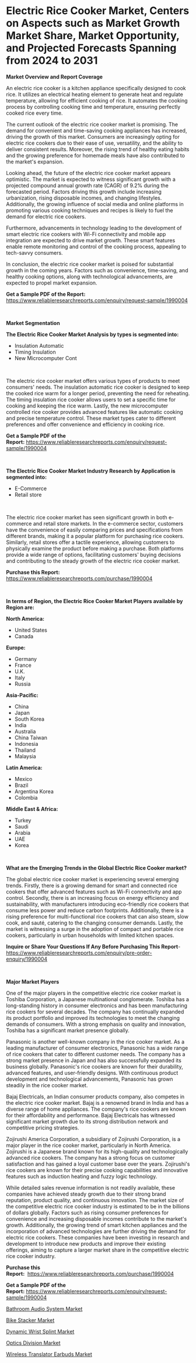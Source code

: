 <p><h1>Electric Rice Cooker Market, Centers on Aspects such as Market Growth Market Share, Market Opportunity, and Projected Forecasts Spanning from 2024 to 2031</h1></p><p><strong>Market Overview and Report Coverage</strong></p>
<p><p>An electric rice cooker is a kitchen appliance specifically designed to cook rice. It utilizes an electrical heating element to generate heat and regulate temperature, allowing for efficient cooking of rice. It automates the cooking process by controlling cooking time and temperature, ensuring perfectly cooked rice every time.</p><p>The current outlook of the electric rice cooker market is promising. The demand for convenient and time-saving cooking appliances has increased, driving the growth of this market. Consumers are increasingly opting for electric rice cookers due to their ease of use, versatility, and the ability to deliver consistent results. Moreover, the rising trend of healthy eating habits and the growing preference for homemade meals have also contributed to the market's expansion.</p><p>Looking ahead, the future of the electric rice cooker market appears optimistic. The market is expected to witness significant growth with a projected compound annual growth rate (CAGR) of 9.2% during the forecasted period. Factors driving this growth include increasing urbanization, rising disposable incomes, and changing lifestyles. Additionally, the growing influence of social media and online platforms in promoting various cooking techniques and recipes is likely to fuel the demand for electric rice cookers.</p><p>Furthermore, advancements in technology leading to the development of smart electric rice cookers with Wi-Fi connectivity and mobile app integration are expected to drive market growth. These smart features enable remote monitoring and control of the cooking process, appealing to tech-savvy consumers.</p><p>In conclusion, the electric rice cooker market is poised for substantial growth in the coming years. Factors such as convenience, time-saving, and healthy cooking options, along with technological advancements, are expected to propel market expansion.</p></p>
<p><strong>Get a Sample PDF of the Report:</strong> <a href="https://www.reliableresearchreports.com/enquiry/request-sample/1990004">https://www.reliableresearchreports.com/enquiry/request-sample/1990004</a></p>
<p>&nbsp;</p>
<p><strong>Market Segmentation</strong></p>
<p><strong>The Electric Rice Cooker Market Analysis by types is segmented into:</strong></p>
<p><ul><li>Insulation Automatic</li><li>Timing Insulation</li><li>New Microcomputer Cont</li></ul></p>
<p>&nbsp;</p>
<p><p>The electric rice cooker market offers various types of products to meet consumers' needs. The insulation automatic rice cooker is designed to keep the cooked rice warm for a longer period, preventing the need for reheating. The timing insulation rice cooker allows users to set a specific time for cooking and keeping the rice warm. Lastly, the new microcomputer controlled rice cooker provides advanced features like automatic cooking and precise temperature control. These market types cater to different preferences and offer convenience and efficiency in cooking rice.</p></p>
<p><strong>Get a Sample PDF of the Report:</strong>&nbsp;<a href="https://www.reliableresearchreports.com/enquiry/request-sample/1990004">https://www.reliableresearchreports.com/enquiry/request-sample/1990004</a></p>
<p>&nbsp;</p>
<p><strong>The Electric Rice Cooker Market Industry Research by Application is segmented into:</strong></p>
<p><ul><li>E-Commerce</li><li>Retail store</li></ul></p>
<p>&nbsp;</p>
<p><p>The electric rice cooker market has seen significant growth in both e-commerce and retail store markets. In the e-commerce sector, customers have the convenience of easily comparing prices and specifications from different brands, making it a popular platform for purchasing rice cookers. Similarly, retail stores offer a tactile experience, allowing customers to physically examine the product before making a purchase. Both platforms provide a wide range of options, facilitating customers' buying decisions and contributing to the steady growth of the electric rice cooker market.</p></p>
<p><strong>Purchase this Report:</strong>&nbsp; <a href="https://www.reliableresearchreports.com/purchase/1990004">https://www.reliableresearchreports.com/purchase/1990004</a></p>
<p>&nbsp;</p>
<p><strong>In terms of Region, the Electric Rice Cooker Market Players available by Region are:</strong></p>
<p>
    <p> <strong> North America: </strong>
        <ul>
            <li>United States</li>
            <li>Canada</li>
        </ul>
        </p> 
    <p> <strong> Europe: </strong>
        <ul>
            <li>Germany</li>
            <li>France</li>
            <li>U.K.</li>
            <li>Italy</li>
            <li>Russia</li>
        </ul>
        </p> 
    <p> <strong> Asia-Pacific: </strong>
        <ul>
            <li>China</li>
            <li>Japan</li>
            <li>South Korea</li>
            <li>India</li>
            <li>Australia</li>
            <li>China Taiwan</li>
            <li>Indonesia</li>
            <li>Thailand</li>
            <li>Malaysia</li>
        </ul>
        </p> 
    <p> <strong> Latin America: </strong>
        <ul>
            <li>Mexico</li>
            <li>Brazil</li>
            <li>Argentina Korea</li>
            <li>Colombia</li>
        </ul>
        </p> 
    <p> <strong> Middle East & Africa: </strong>
        <ul>
            <li>Turkey</li>
            <li>Saudi</li>
            <li>Arabia</li>
            <li>UAE</li>
            <li>Korea</li>
        </ul>
    </p>
    </p>
<p>&nbsp;</p>
<p><strong>What are the Emerging Trends in the Global Electric Rice Cooker market?</strong></p>
<p><p>The global electric rice cooker market is experiencing several emerging trends. Firstly, there is a growing demand for smart and connected rice cookers that offer advanced features such as Wi-Fi connectivity and app control. Secondly, there is an increasing focus on energy efficiency and sustainability, with manufacturers introducing eco-friendly rice cookers that consume less power and reduce carbon footprints. Additionally, there is a rising preference for multi-functional rice cookers that can also steam, slow cook, and sauté, catering to the changing consumer demands. Lastly, the market is witnessing a surge in the adoption of compact and portable rice cookers, particularly in urban households with limited kitchen spaces.</p></p>
<p><strong>Inquire or Share Your Questions If Any Before Purchasing This Report</strong>- <a href="https://www.reliableresearchreports.com/enquiry/pre-order-enquiry/1990004">https://www.reliableresearchreports.com/enquiry/pre-order-enquiry/1990004</a></p>
<p>&nbsp;</p>
<p><strong>Major Market Players</strong></p>
<p><p>One of the major players in the competitive electric rice cooker market is Toshiba Corporation, a Japanese multinational conglomerate. Toshiba has a long-standing history in consumer electronics and has been manufacturing rice cookers for several decades. The company has continually expanded its product portfolio and improved its technologies to meet the changing demands of consumers. With a strong emphasis on quality and innovation, Toshiba has a significant market presence globally.</p><p>Panasonic is another well-known company in the rice cooker market. As a leading manufacturer of consumer electronics, Panasonic has a wide range of rice cookers that cater to different customer needs. The company has a strong market presence in Japan and has also successfully expanded its business globally. Panasonic's rice cookers are known for their durability, advanced features, and user-friendly designs. With continuous product development and technological advancements, Panasonic has grown steadily in the rice cooker market.</p><p>Bajaj Electricals, an Indian consumer products company, also competes in the electric rice cooker market. Bajaj is a renowned brand in India and has a diverse range of home appliances. The company's rice cookers are known for their affordability and performance. Bajaj Electricals has witnessed significant market growth due to its strong distribution network and competitive pricing strategies.</p><p>Zojirushi America Corporation, a subsidiary of Zojirushi Corporation, is a major player in the rice cooker market, particularly in North America. Zojirushi is a Japanese brand known for its high-quality and technologically advanced rice cookers. The company has a strong focus on customer satisfaction and has gained a loyal customer base over the years. Zojirushi's rice cookers are known for their precise cooking capabilities and innovative features such as induction heating and fuzzy logic technology.</p><p>While detailed sales revenue information is not readily available, these companies have achieved steady growth due to their strong brand reputation, product quality, and continuous innovation. The market size of the competitive electric rice cooker industry is estimated to be in the billions of dollars globally. Factors such as rising consumer preferences for convenience and increasing disposable incomes contribute to the market's growth. Additionally, the growing trend of smart kitchen appliances and the incorporation of advanced technologies are further driving the demand for electric rice cookers. These companies have been investing in research and development to introduce new products and improve their existing offerings, aiming to capture a larger market share in the competitive electric rice cooker industry.</p></p>
<p><strong>Purchase this Report:</strong>&nbsp;&nbsp;<a href="https://www.reliableresearchreports.com/purchase/1990004">https://www.reliableresearchreports.com/purchase/1990004</a></p>
<p></p>
<p><strong>Get a Sample PDF of the Report:</strong>&nbsp;<a href="https://www.reliableresearchreports.com/enquiry/request-sample/1990004">https://www.reliableresearchreports.com/enquiry/request-sample/1990004</a></p>
<p><p><a href="https://github.com/kuntayevaz/Market-Research-Report-List-2/blob/main/bathroom-audio-system-market.md">Bathroom Audio System Market</a></p><p><a href="https://github.com/Krish2023na/Market-Research-Report-List-2/blob/main/bike-stacker-market.md">Bike Stacker Market</a></p><p><a href="https://github.com/zebdakicsin/Market-Research-Report-List-2/blob/main/dynamic-wrist-splint-market.md">Dynamic Wrist Splint Market</a></p><p><a href="https://github.com/kholmovskayalyudmila/Market-Research-Report-List-2/blob/main/optics-division-market.md">Optics Division Market</a></p><p><a href="https://github.com/kipkeeva/Market-Research-Report-List-2/blob/main/wireless-translator-earbuds-market.md">Wireless Translator Earbuds Market</a></p></p>